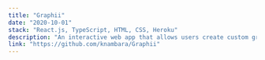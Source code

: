 ```yaml
---
title: "Graphii"
date: "2020-10-01"
stack: "React.js, TypeScript, HTML, CSS, Heroku"
description: "An interactive web app that allows users create custom graphs and visualize graph algorithms."
link: "https://github.com/knambara/Graphii"
---
```

